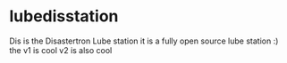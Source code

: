 # lubedisstation
Dis is the Disastertron Lube station
it is a fully open source lube station :) 
the v1 is cool 
v2 is also cool 
